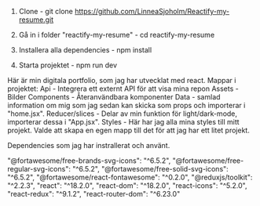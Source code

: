 1. Clone -
git clone https://github.com/LinneaSjoholm/Reactify-my-resume.git

2. Gå in i folder "reactify-my-resume" -
cd reactify-my-resume

3. Installera alla dependencies -
npm install

4. Starta projektet -
npm run dev

Här är min digitala portfolio, som jag har utvecklat med react.
Mappar i projektet:
Api - Integrera ett externt API för att visa mina repon
Assets - Bilder
Components - Återanvändbara komponenter
Data - samlad information om mig som jag sedan kan skicka som props och importerar i "home.jsx".
Reducer/slices - Delar av min funktion för light/dark-mode, importerar dessa i "App.jsx".
 Styles - Här har jag alla mina styles till mitt projekt. Valde att skapa en egen mapp till det för att jag har ett litet projekt.

Dependencies som jag har instrallerat och använt. 

"@fortawesome/free-brands-svg-icons": "^6.5.2",
"@fortawesome/free-regular-svg-icons": "^6.5.2",
"@fortawesome/free-solid-svg-icons": "^6.5.2",
"@fortawesome/react-fontawesome": "^0.2.0",
"@reduxjs/toolkit": "^2.2.3",
"react": "^18.2.0",
"react-dom": "^18.2.0",
"react-icons": "^5.2.0",
"react-redux": "^9.1.2",
"react-router-dom": "^6.23.0"
